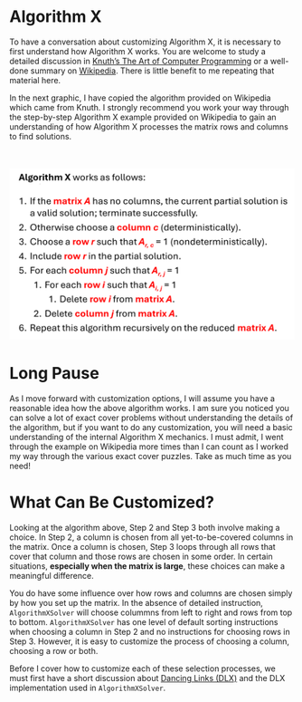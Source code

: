 # Algorithm X

To have a conversation about customizing Algorithm X, it is necessary to first understand how Algorithm X works. You are welcome to study a detailed discussion in [Knuth’s The Art of Computer Programming](https://www-cs-faculty.stanford.edu/~knuth/taocp.html) or a well-done summary on [Wikipedia]( https://en.wikipedia.org/wiki/Knuth%27s_Algorithm_X). There is little benefit to me repeating that material here.

In the next graphic, I have copied the algorithm provided on Wikipedia which came from Knuth. I strongly recommend you work your way through the step-by-step Algorithm X example provided on Wikipedia to gain an understanding of how Algorithm X processes the matrix rows and columns to find solutions.

<BR><BR>
![Algorithm X](AlgorithmX.png)
<BR>

# Long Pause

As I move forward with customization options, I will assume you have a reasonable idea how the above algorithm works. I am sure you noticed you can solve a lot of exact cover problems without understanding the details of the algorithm, but if you want to do any customization, you will need a basic understanding of the internal Algorithm X mechanics. I must admit, I went through the example on Wikipedia more times than I can count as I worked my way through the various exact cover puzzles. Take as much time as you need!

# What Can Be Customized?

Looking at the algorithm above, Step 2 and Step 3 both involve making a choice. In Step 2, a column is chosen from all yet-to-be-covered columns in the matrix. Once a column is chosen, Step 3 loops through all rows that cover that column and those rows are chosen in some order. In certain situations, __especially when the matrix is large__, these choices can make a meaningful difference.

You do have some influence over how rows and columns are chosen simply by how you set up the matrix. In the absence of detailed instruction, `AlgorithmXSolver` will choose colummns from left to right and rows from top to bottom. `AlgorithmXSolver` has one level of default sorting instructions when choosing a column in Step 2 and no instructions for choosing rows in Step 3. However, it is easy to customize the process of choosing a column, choosing a row or both.

Before I cover how to customize each of these selection processes, we must first have a short discussion about [Dancing Links (DLX)]( https://en.wikipedia.org/wiki/Dancing_Links) and the DLX implementation used in `AlgorithmXSolver`.
